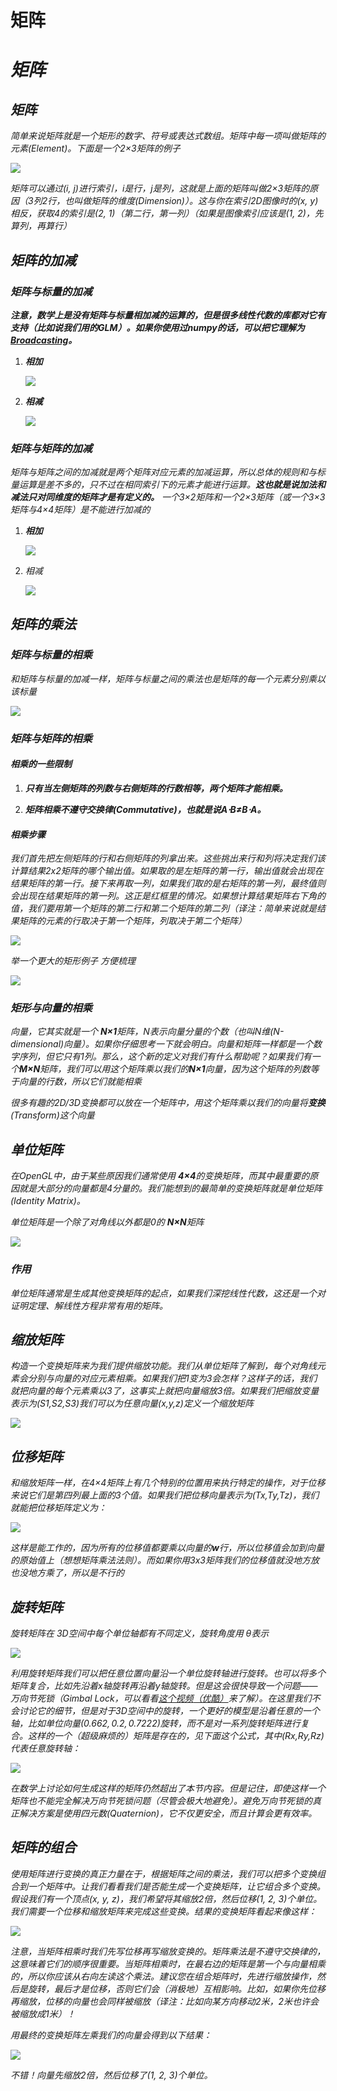 # 矩阵


# ***矩阵***

## ***矩阵***

*简单来说矩阵就是一个矩形的数字、符号或表达式数组。矩阵中每一项叫做矩阵的元素(Element)。下面是一个2×3矩阵的例子*

![](https://raw.githubusercontent.com/CuteCocoa/MyImage/main/2024/12/24-11-12-35-2024-12-24-11-12-33-image.png)

*矩阵可以通过(i, j)进行索引，i是行，j是列，这就是上面的矩阵叫做2×3矩阵的原因（3列2行，也叫做矩阵的维度(Dimension)）。这与你在索引2D图像时的(x, y)相反，获取4的索引是(2, 1)（第二行，第一列）（如果是图像索引应该是(1, 2)，先算列，再算行）*

## ***矩阵的加减***

### ***矩阵与标量的加减***

***注意，数学上是没有矩阵与标量相加减的运算的，但是很多线性代数的库都对它有支持（比如说我们用的GLM）。如果你使用过numpy的话，可以把它理解为[Broadcasting](https://numpy.org/doc/1.18/user/basics.broadcasting.html)。***

1. ***相加***
   
   ![](https://raw.githubusercontent.com/CuteCocoa/MyImage/main/2024/12/24-11-17-16-2024-12-24-11-17-14-image.png)

2. ***相减***
   
   ![](https://raw.githubusercontent.com/CuteCocoa/MyImage/main/2024/12/24-11-18-24-2024-12-24-11-18-21-image.png)

### ***矩阵与矩阵的加减***

*矩阵与矩阵之间的加减就是两个矩阵对应元素的加减运算，所以总体的规则和与标量运算是差不多的，只不过在相同索引下的元素才能进行运算。**这也就是说加法和减法只对同维度的矩阵才是有定义的。** 一个3×2矩阵和一个2×3矩阵（或一个3×3矩阵与4×4矩阵）是不能进行加减的*

1. ***相加***
   
   ![](https://raw.githubusercontent.com/CuteCocoa/MyImage/main/2024/12/24-11-23-33-2024-12-24-11-23-31-image.png)

2. *相减*
   
   ![](https://raw.githubusercontent.com/CuteCocoa/MyImage/main/2024/12/24-11-24-01-2024-12-24-11-23-59-image.png)

## ***矩阵的乘法***

### ***矩阵与标量的相乘***

*和矩阵与标量的加减一样，矩阵与标量之间的乘法也是矩阵的每一个元素分别乘以该标量*

![](https://raw.githubusercontent.com/CuteCocoa/MyImage/main/2024/12/24-11-26-01-2024-12-24-11-25-58-image.png)

### ***矩阵与矩阵的相乘***

#### ***相乘的一些限制***

1. ***只有当左侧矩阵的列数与右侧矩阵的行数相等，两个矩阵才能相乘。***

2. ***矩阵相乘不遵守交换律(Commutative)，也就是说A⋅B≠B⋅A。***

#### ***相乘步骤***

*我们首先把左侧矩阵的行和右侧矩阵的列拿出来。这些挑出来行和列将决定我们该计算结果2x2矩阵的哪个输出值。如果取的是左矩阵的第一行，输出值就会出现在结果矩阵的第一行。接下来再取一列，如果我们取的是右矩阵的第一列，最终值则会出现在结果矩阵的第一列。这正是红框里的情况。如果想计算结果矩阵右下角的值，我们要用第一个矩阵的第二行和第二个矩阵的第二列（译注：简单来说就是结果矩阵的元素的行取决于第一个矩阵，列取决于第二个矩阵）*

![](https://raw.githubusercontent.com/CuteCocoa/MyImage/main/2024/12/24-12-58-03-2024-12-24-12-55-12-image.png)

*举一个更大的矩形例子 方便梳理*

![](https://raw.githubusercontent.com/CuteCocoa/MyImage/main/2024/12/24-12-58-08-2024-12-24-12-58-01-image.png)

### ***矩形与向量的相乘***

*向量，它其实就是一个 **N×1**矩阵，N表示向量分量的个数（也叫N维(N-dimensional)向量）。如果你仔细思考一下就会明白。向量和矩阵一样都是一个数字序列，但它只有1列。那么，这个新的定义对我们有什么帮助呢？如果我们有一个**M×N**矩阵，我们可以用这个矩阵乘以我们的**N×1**向量，因为这个矩阵的列数等于向量的行数，所以它们就能相乘*

*很多有趣的2D/3D变换都可以放在一个矩阵中，用这个矩阵乘以我们的向量将**变换**(Transform)这个向量*

## ***单位矩阵***

*在OpenGL中，由于某些原因我们通常使用 **4×4**的变换矩阵，而其中最重要的原因就是大部分的向量都是4分量的。我们能想到的最简单的变换矩阵就是单位矩阵(Identity Matrix)。*

*单位矩阵是一个除了对角线以外都是0的 **N×N**矩阵*

![](C:\Users\peng.xu\AppData\Roaming\marktext\images\2024-12-24-13-14-24-image.png)

### ***作用***

*单位矩阵通常是生成其他变换矩阵的起点，如果我们深挖线性代数，这还是一个对证明定理、解线性方程非常有用的矩阵。*

## ***缩放矩阵***

*构造一个变换矩阵来为我们提供缩放功能。我们从单位矩阵了解到，每个对角线元素会分别与向量的对应元素相乘。如果我们把1变为3会怎样？这样子的话，我们就把向量的每个元素乘以3了，这事实上就把向量缩放3倍。如果我们把缩放变量表示为(S1,S2,S3)我们可以为任意向量(x,y,z)定义一个缩放矩阵*

![](https://raw.githubusercontent.com/CuteCocoa/MyImage/main/2024/12/24-13-36-46-2024-12-24-13-36-43-image.png)

## ***位移矩阵***

*和缩放矩阵一样，在4×4矩阵上有几个特别的位置用来执行特定的操作，对于位移来说它们是第四列最上面的3个值。如果我们把位移向量表示为(Tx,Ty,Tz)，我们就能把位移矩阵定义为：*

![](https://raw.githubusercontent.com/CuteCocoa/MyImage/main/2024/12/24-13-45-12-2024-12-24-13-45-09-image.png)

*这样是能工作的，因为所有的位移值都要乘以向量的**w**行，所以位移值会加到向量的原始值上（想想矩阵乘法法则）。而如果你用3x3矩阵我们的位移值就没地方放也没地方乘了，所以是不行的*

## ***旋转矩阵***

*旋转矩阵在 3D空间中每个单位轴都有不同定义，旋转角度用 θ表示*

![](https://raw.githubusercontent.com/CuteCocoa/MyImage/main/2024/12/24-13-46-20-2024-12-24-13-46-18-image.png)

*利用旋转矩阵我们可以把任意位置向量沿一个单位旋转轴进行旋转。也可以将多个矩阵复合，比如先沿着x轴旋转再沿着y轴旋转。但是这会很快导致一个问题——万向节死锁（Gimbal Lock，可以看看[这个视频](https://www.youtube.com/watch?v=zc8b2Jo7mno)[（优酷）](http://v.youku.com/v_show/id_XNzkyOTIyMTI=.html)来了解）。在这里我们不会讨论它的细节，但是对于3D空间中的旋转，一个更好的模型是沿着任意的一个轴，比如单位向量$(0.662, 0.2, 0.7222)$旋转，而不是对一系列旋转矩阵进行复合。这样的一个（超级麻烦的）矩阵是存在的，见下面这个公式，其中(Rx,Ry,Rz)代表任意旋转轴：*

![](https://raw.githubusercontent.com/CuteCocoa/MyImage/main/2024/12/24-13-47-53-2024-12-24-13-47-51-image.png)

*在数学上讨论如何生成这样的矩阵仍然超出了本节内容。但是记住，即使这样一个矩阵也不能完全解决万向节死锁问题（尽管会极大地避免）。避免万向节死锁的真正解决方案是使用四元数(Quaternion)，它不仅更安全，而且计算会更有效率。*

## ***矩阵的组合***

*使用矩阵进行变换的真正力量在于，根据矩阵之间的乘法，我们可以把多个变换组合到一个矩阵中。让我们看看我们是否能生成一个变换矩阵，让它组合多个变换。假设我们有一个顶点(x, y, z)，我们希望将其缩放2倍，然后位移(1, 2, 3)个单位。我们需要一个位移和缩放矩阵来完成这些变换。结果的变换矩阵看起来像这样：*

![](https://raw.githubusercontent.com/CuteCocoa/MyImage/main/2024/12/24-13-50-39-2024-12-24-13-50-36-image.png)

*注意，当矩阵相乘时我们先写位移再写缩放变换的。矩阵乘法是不遵守交换律的，这意味着它们的顺序很重要。当矩阵相乘时，在最右边的矩阵是第一个与向量相乘的，所以你应该从右向左读这个乘法。建议您在组合矩阵时，先进行缩放操作，然后是旋转，最后才是位移，否则它们会（消极地）互相影响。比如，如果你先位移再缩放，位移的向量也会同样被缩放（译注：比如向某方向移动2米，2米也许会被缩放成1米）！*

*用最终的变换矩阵左乘我们的向量会得到以下结果：*

![](https://raw.githubusercontent.com/CuteCocoa/MyImage/main/2024/12/24-13-51-10-2024-12-24-13-51-08-image.png)

*不错！向量先缩放2倍，然后位移了(1, 2, 3)个单位。*

